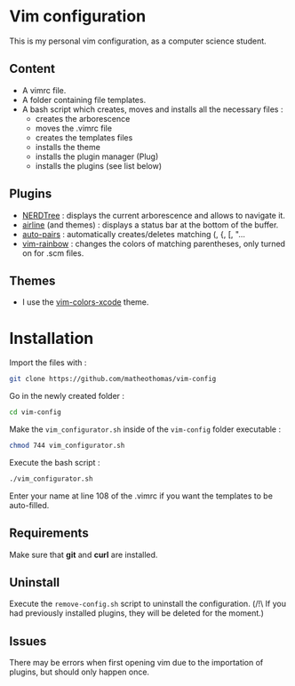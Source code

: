 # Vim configuration

This is my personal vim configuration, as a computer science student.

## Content
- A vimrc file.
- A folder containing file templates.
- A bash script which creates, moves and installs all the necessary files :
    - creates the arborescence
    - moves the .vimrc file
    - creates the templates files
    - installs the theme
    - installs the plugin manager (Plug)
    - installs the plugins (see list below)

## Plugins
- [NERDTree](https://github.com/preservim/nerdtree) : displays the current arborescence and allows to navigate it.
- [airline](https://github.com/vim-airline/vim-airline) (and themes) : displays a status bar at the bottom of the buffer.
- [auto-pairs](https://github.com/jiangmiao/auto-pairs) : automatically creates/deletes matching (, {, [, "...
- [vim-rainbow](https://github.com/frazrepo/vim-rainbow) : changes the colors of matching parentheses, only turned on for .scm files.

## Themes
- I use the [vim-colors-xcode](https://github.com/lunacookies/vim-colors-xcode) theme.

# Installation 
Import the files with :
```bash
git clone https://github.com/matheothomas/vim-config
```

Go in the newly created folder :
```bash
cd vim-config
```

Make the `vim_configurator.sh` inside of the `vim-config` folder executable : 
```bash
chmod 744 vim_configurator.sh
```

Execute the bash script :
```bash
./vim_configurator.sh
```

Enter your name at line 108 of the .vimrc if you want the templates to be auto-filled.

## Requirements
Make sure that **git** and **curl** are installed.

## Uninstall
Execute the `remove-config.sh` script to uninstall the configuration. 
(/!\ If you had previously installed plugins, they will be deleted for the moment.)

## Issues
There may be errors when first opening vim due to the importation of plugins, but should only happen once.
